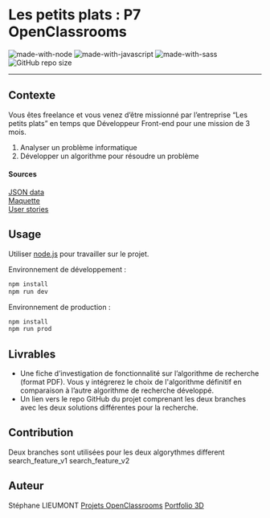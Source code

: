 
# Les petits plats : P7 OpenClassrooms	
![made-with-node](https://img.shields.io/badge/Node.js-43853D?style=for-the-badge&logo=node.js&logoColor=white)  ![made-with-javascript](https://img.shields.io/badge/JavaScript-323330?style=for-the-badge&logo=javascript&logoColor=F7DF1E) ![made-with-sass](	https://img.shields.io/badge/Sass-CC6699?style=for-the-badge&logo=sass&logoColor=white) ![GitHub repo size](https://img.shields.io/github/repo-size/StephaneLi/StephaneLieumont_6_09122021)

---
## Contexte 

Vous êtes freelance et vous venez d’être missionné par l’entreprise “Les petits plats” en temps que Développeur Front-end pour une mission de 3 mois.  

1. Analyser un problème informatique
2. Développer un algorithme pour résoudre un problème

#### Sources
[JSON data](https://github.com/OpenClassrooms-Student-Center/P11-front-end-search-engine)  
[Maquette](https://www.figma.com/file/xqeE1ZKlHUWi2Efo8r73NK)  
[User stories](https://s3-eu-west-1.amazonaws.com/course.oc-static.com/projects/Front-End+V2/P6+Algorithms/Cas+d%E2%80%99utilisation+%2303+Filtrer+les+recettes+dans+l%E2%80%99interface+utilisateur.pdf)

## Usage 
Utiliser [node.js](https://nodejs.org/en/download/) pour travailler sur le projet.

Environnement de développement :

```bash
npm install
npm run dev
```
Environnement de production :

```bash
npm install
npm run prod
```

## Livrables
- Une fiche d’investigation de fonctionnalité sur l’algorithme de recherche (format PDF). Vous y intégrerez le choix de l'algorithme définitif en comparaison à l’autre algorithme de recherche développé.
- Un lien vers le repo GitHub du projet comprenant les deux branches avec les deux solutions différentes pour la recherche. 

## Contribution
Deux branches sont utilisées pour les deux algorythmes different
search_feature_v1
search_feature_v2

##  Auteur

Stéphane LIEUMONT
[Projets OpenClassrooms](https://oc.sli-3d.fr/)
[Portfolio 3D](https://portfolio.sli-3d.fr/)
